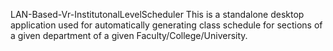LAN-Based-Vr-InstitutonalLevelScheduler
This is a standalone desktop application used for automatically generating class schedule for sections of a given department of a given Faculty/College/University.
